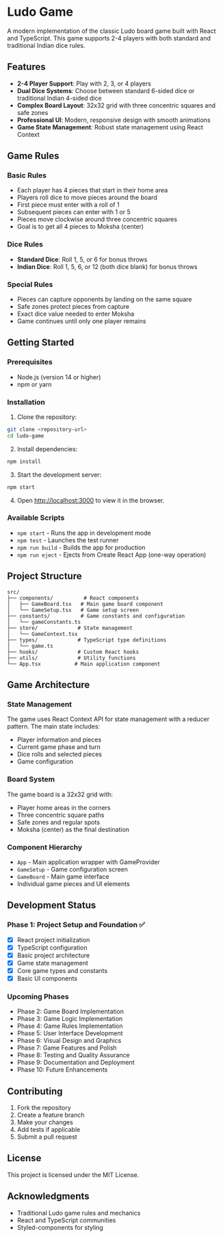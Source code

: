 # Ludo Game

A modern implementation of the classic Ludo board game built with React and TypeScript. This game supports 2-4 players with both standard and traditional Indian dice rules.

## Features

- **2-4 Player Support**: Play with 2, 3, or 4 players
- **Dual Dice Systems**: Choose between standard 6-sided dice or traditional Indian 4-sided dice
- **Complex Board Layout**: 32x32 grid with three concentric squares and safe zones
- **Professional UI**: Modern, responsive design with smooth animations
- **Game State Management**: Robust state management using React Context

## Game Rules

### Basic Rules
- Each player has 4 pieces that start in their home area
- Players roll dice to move pieces around the board
- First piece must enter with a roll of 1
- Subsequent pieces can enter with 1 or 5
- Pieces move clockwise around three concentric squares
- Goal is to get all 4 pieces to Moksha (center)

### Dice Rules
- **Standard Dice**: Roll 1, 5, or 6 for bonus throws
- **Indian Dice**: Roll 1, 5, 6, or 12 (both dice blank) for bonus throws

### Special Rules
- Pieces can capture opponents by landing on the same square
- Safe zones protect pieces from capture
- Exact dice value needed to enter Moksha
- Game continues until only one player remains

## Getting Started

### Prerequisites
- Node.js (version 14 or higher)
- npm or yarn

### Installation

1. Clone the repository:
```bash
git clone <repository-url>
cd ludo-game
```

2. Install dependencies:
```bash
npm install
```

3. Start the development server:
```bash
npm start
```

4. Open [http://localhost:3000](http://localhost:3000) to view it in the browser.

### Available Scripts

- `npm start` - Runs the app in development mode
- `npm test` - Launches the test runner
- `npm run build` - Builds the app for production
- `npm run eject` - Ejects from Create React App (one-way operation)

## Project Structure

```
src/
├── components/          # React components
│   ├── GameBoard.tsx   # Main game board component
│   └── GameSetup.tsx   # Game setup screen
├── constants/          # Game constants and configuration
│   └── gameConstants.ts
├── store/             # State management
│   └── GameContext.tsx
├── types/             # TypeScript type definitions
│   └── game.ts
├── hooks/             # Custom React hooks
├── utils/             # Utility functions
└── App.tsx           # Main application component
```

## Game Architecture

### State Management
The game uses React Context API for state management with a reducer pattern. The main state includes:
- Player information and pieces
- Current game phase and turn
- Dice rolls and selected pieces
- Game configuration

### Board System
The game board is a 32x32 grid with:
- Player home areas in the corners
- Three concentric square paths
- Safe zones and regular spots
- Moksha (center) as the final destination

### Component Hierarchy
- `App` - Main application wrapper with GameProvider
- `GameSetup` - Game configuration screen
- `GameBoard` - Main game interface
- Individual game pieces and UI elements

## Development Status

### Phase 1: Project Setup and Foundation ✅
- [x] React project initialization
- [x] TypeScript configuration
- [x] Basic project architecture
- [x] Game state management
- [x] Core game types and constants
- [x] Basic UI components

### Upcoming Phases
- Phase 2: Game Board Implementation
- Phase 3: Game Logic Implementation
- Phase 4: Game Rules Implementation
- Phase 5: User Interface Development
- Phase 6: Visual Design and Graphics
- Phase 7: Game Features and Polish
- Phase 8: Testing and Quality Assurance
- Phase 9: Documentation and Deployment
- Phase 10: Future Enhancements

## Contributing

1. Fork the repository
2. Create a feature branch
3. Make your changes
4. Add tests if applicable
5. Submit a pull request

## License

This project is licensed under the MIT License.

## Acknowledgments

- Traditional Ludo game rules and mechanics
- React and TypeScript communities
- Styled-components for styling

